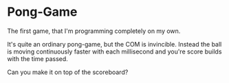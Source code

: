# Pong-Game

The first game, that I'm programming completely on my own.

It's quite an ordinary pong-game, but the COM is invincible. Instead the ball is moving continuously faster with each millisecond and you're score builds with the time passed.

Can you make it on top of the scoreboard?
